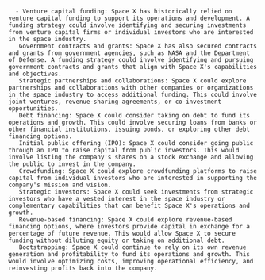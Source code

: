       - Venture capital funding: Space X has historically relied on venture capital funding to support its operations and development. A funding strategy could involve identifying and securing investments from venture capital firms or individual investors who are interested in the space industry.
       Government contracts and grants: Space X has also secured contracts and grants from government agencies, such as NASA and the Department of Defense. A funding strategy could involve identifying and pursuing government contracts and grants that align with Space X's capabilities and objectives.
       Strategic partnerships and collaborations: Space X could explore partnerships and collaborations with other companies or organizations in the space industry to access additional funding. This could involve joint ventures, revenue-sharing agreements, or co-investment opportunities.
       Debt financing: Space X could consider taking on debt to fund its operations and growth. This could involve securing loans from banks or other financial institutions, issuing bonds, or exploring other debt financing options.
       Initial public offering (IPO): Space X could consider going public through an IPO to raise capital from public investors. This would involve listing the company's shares on a stock exchange and allowing the public to invest in the company.
       Crowdfunding: Space X could explore crowdfunding platforms to raise capital from individual investors who are interested in supporting the company's mission and vision.
       Strategic investors: Space X could seek investments from strategic investors who have a vested interest in the space industry or complementary capabilities that can benefit Space X's operations and growth.
       Revenue-based financing: Space X could explore revenue-based financing options, where investors provide capital in exchange for a percentage of future revenue. This would allow Space X to secure funding without diluting equity or taking on additional debt.
       Bootstrapping: Space X could continue to rely on its own revenue generation and profitability to fund its operations and growth. This would involve optimizing costs, improving operational efficiency, and reinvesting profits back into the company.


